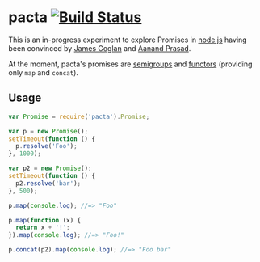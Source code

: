 # pacta [![Build Status](https://travis-ci.org/mudge/pacta.png?branch=master)](https://travis-ci.org/mudge/pacta)

This is an in-progress experiment to explore Promises in
[node.js](http://nodejs.org) having been convinced by [James
Coglan](http://blog.jcoglan.com/2013/03/30/callbacks-are-imperative-promises-are-functional-nodes-biggest-missed-opportunity/)
and [Aanand Prasad](http://aanandprasad.com/articles/negronis/).

At the moment, pacta's promises are [semigroups](https://github.com/puffnfresh/fantasy-land#semigroup) and [functors](https://github.com/puffnfresh/fantasy-land#functor) (providing only `map` and `concat`).

## Usage

```javascript
var Promise = require('pacta').Promise;

var p = new Promise();
setTimeout(function () {
  p.resolve('Foo');
}, 1000);

var p2 = new Promise();
setTimeout(function () {
  p2.resolve('bar');
}, 500);

p.map(console.log); //=> "Foo"

p.map(function (x) {
  return x + '!';
}).map(console.log); //=> "Foo!"

p.concat(p2).map(console.log); //=> "Foo bar"
```
